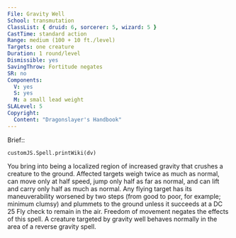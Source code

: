 ```yaml
---
File: Gravity Well
School: transmutation
ClassList: { druid: 6, sorcerer: 5, wizard: 5 }
CastTime: standard action
Range: medium (100 + 10 ft./level)
Targets: one creature
Duration: 1 round/level
Dismissible: yes
SavingThrow: Fortitude negates
SR: no
Components:
  V: yes
  S: yes
  M: a small lead weight
SLALevel: 5
Copyright:
  Content: "Dragonslayer's Handbook"
---
```

Brief:: 

```dataviewjs
customJS.Spell.printWiki(dv)
```

You bring into being a localized region of increased gravity that crushes a creature to the ground. Affected targets weigh twice as much as normal, can move only at half speed, jump only half as far as normal, and can lift and carry only half as much as normal. Any flying target has its maneuverability worsened by two steps (from good to poor, for example; minimum clumsy) and plummets to the ground unless it succeeds at a DC 25 Fly check to remain in the air.  Freedom of movement negates the effects of this spell. A creature targeted by gravity well behaves normally in the area of a reverse gravity spell.
